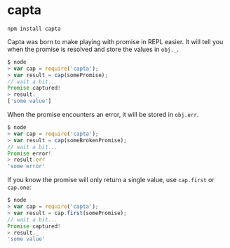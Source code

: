 # capta

```
npm install capta
```

Capta was born to make playing with promise in REPL easier.
It will tell you when the promise is resolved
and store the values in `obj._`.

```javascript
$ node
> var cap = require('capta');
> var result = cap(somePromise);
// wait a bit...
Promise captured!
> result._
['some value']
```

When the promise encounters an error,
it will be stored in `obj.err`.

```javascript
$ node
> var cap = require('capta');
> var result = cap(someBrokenPromise);
// wait a bit...
Promise error!
> result.err
'some error'
```

If you know the promise will only return a single value,
use `cap.first` or `cap.one`:

```javascript
$ node
> var cap = require('capta');
> var result = cap.first(somePromise);
// wait a bit...
Promise captured!
> result._
'some value'
```
